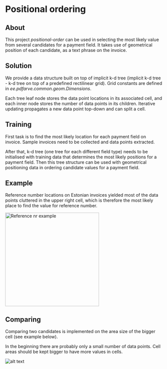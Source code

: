 # Positional ordering

## About

This project *positional-order* can be used in selecting the most likely value from several candidates for a payment field. It takes use of geometrical position of each candidate, as a text phrase on the invoice.

## Solution

We provide a data structure built on top of implicit k-d tree (implicit k-d tree - k-d tree on top of a predefined rectilinear grid). Grid constants are defined in *ee.pdfarve.common.geom.Dimensions*.

Each tree leaf node stores the data point locations in its associated cell, and each inner node stores the number of data points in its children. Iterative updating propagates a new data point top-down and can split a cell.

## Training

First task is to find the most likely location for each payment field on invoice. Sample invoices need to be collected and data points extracted. 

After that, k-d tree (one tree for each different field type) needs to be initialised with training data that determines the most likely positions for a payment field. Then this tree structure can be used with geometrical positioning data in ordering candidate values for a payment field.  

## Example

Reference number locations on Estonian invoices yielded most of the data points cluttered in the upper right cell, which is therefore the most likely place to find the value for reference number.

<img src="https://github.com/kveskimae/eazyfill/blob/master/positional-order/reference_nr.png" alt="Reference nr example" style="width: 300px;"/>

## Comparing

Comparing two candidates is implemented on the area size of the bigger cell (see example below).

In the beginning there are probably only a small number of data points.  Cell areas should be kept bigger to have more values in cells.

![alt text](https://github.com/kveskimae/eazyfill/blob/master/positional-order/comparing.png "Comparing example") 